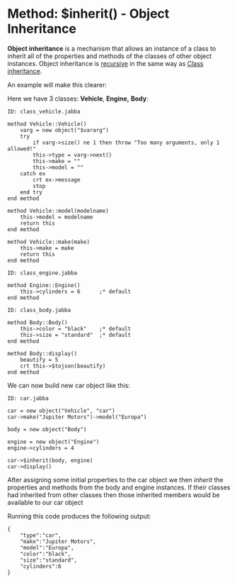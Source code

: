 # Method: $inherit() - Object Inheritance

<PageHeader />

**Object inheritance** is a mechanism that allows an instance of a class to inherit all of the properties and methods of the classes of other object instances. Object inheritance is [recursive](./../dynamic-objects-inheritance) in the same way as [Class inheritance](./../method-$inherit%28%29---class-inheritance).

An example will make this clearer:

Here we have 3 classes: **Vehicle**, **Engine,** **Body**:

```
ID: class_vehicle.jabba

method Vehicle::Vehicle()
    varg = new object("$vararg")
    try
        if varg->size() ne 1 then throw "Too many arguments, only 1 allowed!"
        this->type = varg->next()
        this->make = ""
        this->model = ""
    catch ex
        crt ex->message
        stop
    end try
end method

method Vehicle::model(modelname)
    this->model = modelname
    return this
end method

method Vehicle::make(make)
    this->make = make
    return this
end method
```

```
ID: class_engine.jabba

method Engine::Engine()
    this->cylinders = 6      ;* default
end method
```

```
ID: class_body.jabba

method Body::Body()
    this->color = "black"    ;* default
    this->size = "standard"  ;* default
end method

method Body::display()
    beautify = 5
    crt this->$tojson(beautify)
end method
```

We can now build new car object like this:

```
ID: car.jabba

car = new object("Vehicle", "car")
car->make("Jupiter Motors")->model("Europa")

body = new object("Body")

engine = new object("Engine")
engine->cylinders = 4

car->$inherit(body, engine)
car->display()
```

After assigning some initial properties to the car object we then *inherit* the properties and methods from the body and engine instances. If their classes had inherited from other classes then those inherited members would be available to our car object

Running this code produces the following output:

```
{
    "type":"car",
    "make":"Jupiter Motors",
    "model":"Europa",
    "color":"black",
    "size":"standard",
    "cylinders":6
}
```
